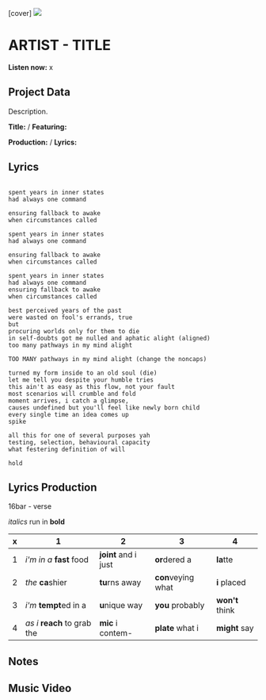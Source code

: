 [cover] ![](57175019_319474918741616_8502199518755923887_n.jpg)

# ARTIST - TITLE

**Listen now:** x

## Project Data

Description.


**Title:**  / **Featuring:** 

**Production:**  / **Lyrics:** 

## Lyrics

```

spent years in inner states
had always one command

ensuring fallback to awake
when circumstances called

spent years in inner states
had always one command

ensuring fallback to awake
when circumstances called

spent years in inner states
had always one command
ensuring fallback to awake
when circumstances called

best perceived years of the past
were wasted on fool's errands, true 
but
procuring worlds only for them to die
in self-doubts got me nulled and aphatic alight (aligned)
too many pathways in my mind alight

TOO MANY pathways in my mind alight (change the noncaps)

turned my form inside to an old soul (die)
let me tell you despite your humble tries 
this ain't as easy as this flow, not your fault
most scenarios will crumble and fold
moment arrives, i catch a glimpse,
causes undefined but you'll feel like newly born child 
every single time an idea comes up
spike

all this for one of several purposes yah
testing, selection, behavioural capacity
what festering definition of will

hold

```

## Lyrics Production

16bar - verse

*italics* run in
**bold**

| x | 1 | 2 | 3 | 4 |
|---|---|---|---|---|
| 1 | *i'm in a* **fast** food | **joint** and i just  | **or**dered a  | **la**tte  |
| 2 | *the* **ca**shier | **tu**rns away  |  **con**veying what |  **i** placed |
| 3 | *i'm* **tempt**ed in a | **u**nique way  |  **you** probably |  **won't** think |
| 4 | *as i* **reach** to grab the |  **mic** i contem-  | **plate** what i | **might** say |

## Notes

## Music Video

